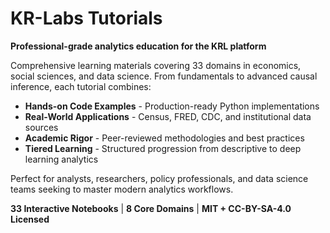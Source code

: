 # KR-Labs Tutorials

**Professional-grade analytics education for the KRL platform**

Comprehensive learning materials covering 33 domains in economics, social sciences, and data science. From fundamentals to advanced causal inference, each tutorial combines:

- **Hands-on Code Examples** - Production-ready Python implementations
- **Real-World Applications** - Census, FRED, CDC, and institutional data sources
- **Academic Rigor** - Peer-reviewed methodologies and best practices
- **Tiered Learning** - Structured progression from descriptive to deep learning analytics

Perfect for analysts, researchers, policy professionals, and data science teams seeking to master modern analytics workflows.

**33 Interactive Notebooks** | **8 Core Domains** | **MIT + CC-BY-SA-4.0 Licensed**
